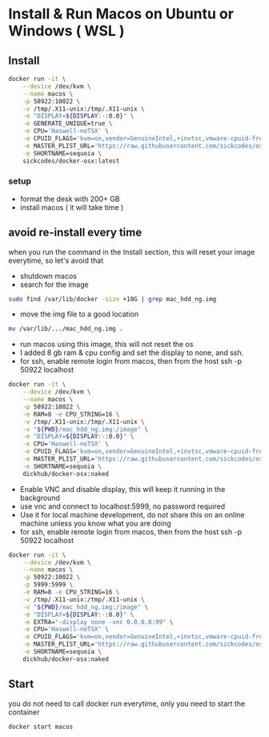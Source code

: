 # Install & Run Macos on Ubuntu or Windows ( WSL )
## Install 
```bash
docker run -it \
    --device /dev/kvm \
    --name macos \
    -p 50922:10022 \
    -v /tmp/.X11-unix:/tmp/.X11-unix \
    -e "DISPLAY=${DISPLAY:-:0.0}" \
    -e GENERATE_UNIQUE=true \
    -e CPU='Haswell-noTSX' \
    -e CPUID_FLAGS='kvm=on,vendor=GenuineIntel,+invtsc,vmware-cpuid-freq=on' \
    -e MASTER_PLIST_URL='https://raw.githubusercontent.com/sickcodes/osx-serial-generator/master/config-custom-sonoma.plist' \
    -e SHORTNAME=sequoia \
    sickcodes/docker-osx:latest
```

### setup
  * format the desk with 200+ GB
  * install macos ( it will take time ) 

## avoid re-install every time
when you run the command in the Install section, this will reset your image everytime, so let's avoid that
* shutdown macos
* search for the image
```bash
sudo find /var/lib/docker -size +10G | grep mac_hdd_ng.img
```
* move the img file to a good location
```bash
mv /var/lib/.../mac_hdd_ng.img .
```

* run macos using this image, this will not reset the os
* I added 8 gb ram & cpu config and set the display to none, and ssh.
* for ssh, enable remote login from macos, then from the host ssh -p 50922 localhost

```bash
docker run -it \
    --device /dev/kvm \
    --name macos \
    -p 50922:10022 \
    -e RAM=8 -e CPU_STRING=16 \
    -v /tmp/.X11-unix:/tmp/.X11-unix \
    -v "${PWD}/mac_hdd_ng.img:/image" \
    -e "DISPLAY=${DISPLAY:-:0.0}" \
    -e CPU='Haswell-noTSX' \
    -e CPUID_FLAGS='kvm=on,vendor=GenuineIntel,+invtsc,vmware-cpuid-freq=on' \
    -e MASTER_PLIST_URL='https://raw.githubusercontent.com/sickcodes/osx-serial-generator/master/config-custom-sonoma.plist' \
    -e SHORTNAME=sequoia \
    dickhub/docker-osx:naked
```

* Enable VNC and disable display, this will keep it running in the background
* use vnc and connect to localhost:5999, no password required
* Use it for local machine development, do not share this on an online machine unless you know what you are doing 
* for ssh, enable remote login from macos, then from the host ssh -p 50922 localhost

```bash
docker run -it \
    --device /dev/kvm \
    --name macos \
    -p 50922:10022 \
    -p 5999:5999 \
    -e RAM=8 -e CPU_STRING=16 \
    -v /tmp/.X11-unix:/tmp/.X11-unix \
    -v "${PWD}/mac_hdd_ng.img:/image" \
    -e "DISPLAY=${DISPLAY:-:0.0}" \
    -e EXTRA="-display none -vnc 0.0.0.0:99" \
    -e CPU='Haswell-noTSX' \
    -e CPUID_FLAGS='kvm=on,vendor=GenuineIntel,+invtsc,vmware-cpuid-freq=on' \
    -e MASTER_PLIST_URL='https://raw.githubusercontent.com/sickcodes/osx-serial-generator/master/config-custom-sonoma.plist' \
    -e SHORTNAME=sequoia \
    dickhub/docker-osx:naked
```

## Start
you do not need to call docker run everytime, only you need to start the container
```bash
docker start macos
```
